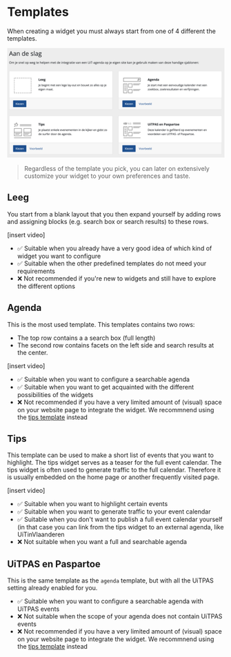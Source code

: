 # Templates

When creating a widget you must always start from one of 4 different the templates.

![templates](.././assets/images/templates.png)

> Regardless of the template you pick, you can later on extensively customize your widget to your own preferences and taste.

## Leeg

You start from a blank layout that you then expand yourself by adding rows and assigning blocks (e.g. search box or search results) to these rows.

\[insert video]

* ✅ Suitable when you already have a very good idea of which kind of widget you want to configure
* ✅ Suitable when the other predefined templates do not meed your requirements
* ❌ Not recommended if you're new to widgets and still have to explore the different options

## Agenda

This is the most used template. This templates contains two rows:

* The top row contains a a search box (full length)
* The second row contains facets on the left side and search results at the center.

\[insert video]

* ✅ Suitable when you want to configure a searchable agenda
* ✅ Suitable when you want to get acquainted with the different possibilities of the widgets
* ❌ Not recommended if you have a very limited amount of (visual) space on your website page to integrate the widget. We recommnend using the [tips template](#tips) instead

## Tips

This template can be used to make a short list of events that you want to highlight. The tips widget serves as a teaser for the full event calendar. The tips widget is often used to generate traffic to the full calendar. Therefore it is usually embedded on the home page or another frequently visited page.

\[insert video]

* ✅ Suitable when you want to highlight certain events
* ✅ Suitable when you want to generate traffic to your event calendar
* ✅ Suitable when you don't want to publish a full event calendar yourself (in that case you can link from the tips widget to an external agenda, like UiTinVlaanderen
* ❌ Not suitable when you want a full and searchable agenda

## UiTPAS en Paspartoe

This is the same template as the `agenda` template, but with all the UiTPAS setting already enabled for you.

* ✅ Suitable when you want to configure a searchable agenda with UiTPAS events
* ❌ Not suitable when the scope of your agenda does not contain UiTPAS events
* ❌ Not recommended if you have a very limited amount of (visual) space on your website page to integrate the widget. We recommnend using the [tips template](#tips) instead
